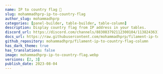 ```yaml
---
name: IP to country flag 🚩
slug: mohammadhprp-ip-to-country-flag
author_slug: mohammadhprp
categories: [panel-builder, table-builder, table-column]
description: Display country flag from IP address in your tables.
discord_url: https://discord.com/channels/883083792112300104/1138243631254360176
docs_url: https://raw.githubusercontent.com/mohammadhprp/filament-ip-to-country-flag-column/master/README.md
github_repository: mohammadhprp/filament-ip-to-country-flag-column
has_dark_theme: true
has_translations: false
image: mohammadhprp-ip-to-country-flag.webp
versions: [2, 3]
publish_date: 2023-08-04
---
```

